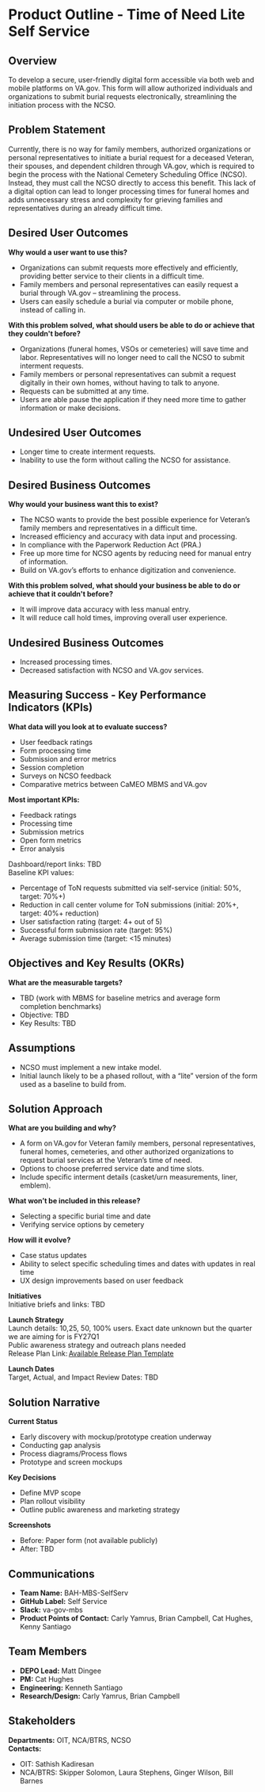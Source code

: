 # Product Outline - Time of Need Lite Self Service

## Overview
To develop a secure, user-friendly digital form accessible via both web and mobile platforms on VA.gov. This form will allow authorized individuals and organizations to submit burial requests electronically, streamlining the initiation process with the NCSO.

## Problem Statement
Currently, there is no way for family members, authorized organizations or personal representatives to initiate a burial request for a deceased Veteran, their spouses, and dependent children through VA.gov, which is required to begin the process with the National Cemetery Scheduling Office (NCSO). Instead, they must call the NCSO directly to access this benefit. This lack of a digital option can lead to longer processing times for funeral homes and adds unnecessary stress and complexity for grieving families and representatives during an already difficult time.

## Desired User Outcomes

**Why would a user want to use this?**
- Organizations can submit requests more effectively and efficiently, providing better service to their clients in a difficult time.
- Family members and personal representatives can easily request a burial through VA.gov – streamlining the process.
- Users can easily schedule a burial via computer or mobile phone, instead of calling in.

**With this problem solved, what should users be able to do or achieve that they couldn't before?**
- Organizations (funeral homes, VSOs or cemeteries) will save time and labor. Representatives will no longer need to call the NCSO to submit interment requests.
- Family members or personal representatives can submit a request digitally in their own homes, without having to talk to anyone.
- Requests can be submitted at any time.
- Users are able pause the application if they need more time to gather information or make decisions.

## Undesired User Outcomes
- Longer time to create interment requests.
- Inability to use the form without calling the NCSO for assistance.

## Desired Business Outcomes

**Why would your business want this to exist?**
- The NCSO wants to provide the best possible experience for Veteran’s family members and representatives in a difficult time.
- Increased efficiency and accuracy with data input and processing.
- In compliance with the Paperwork Reduction Act (PRA.)
- Free up more time for NCSO agents by reducing need for manual entry of information.
- Build on VA.gov’s efforts to enhance digitization and convenience.

**With this problem solved, what should your business be able to do or achieve that it couldn't before?**
- It will improve data accuracy with less manual entry.
- It will reduce call hold times, improving overall user experience.

## Undesired Business Outcomes
- Increased processing times.
- Decreased satisfaction with NCSO and VA.gov services.

## Measuring Success - Key Performance Indicators (KPIs)

**What data will you look at to evaluate success?**
- User feedback ratings
- Form processing time
- Submission and error metrics
- Session completion
- Surveys on NCSO feedback
- Comparative metrics between CaMEO MBMS and VA.gov

**Most important KPIs:**
- Feedback ratings
- Processing time
- Submission metrics
- Open form metrics
- Error analysis

Dashboard/report links: TBD   
Baseline KPI values: 

- Percentage of ToN requests submitted via self-service (initial: 50%, target: 70%+)
- Reduction in call center volume for ToN submissions (initial: 20%+, target: 40%+ reduction)
- User satisfaction rating (target: 4+ out of 5)
- Successful form submission rate (target: 95%)
- Average submission time (target: <15 minutes)

## Objectives and Key Results (OKRs)

**What are the measurable targets?**
- TBD (work with MBMS for baseline metrics and average form completion benchmarks)
- Objective: TBD
- Key Results: TBD

## Assumptions
- NCSO must implement a new intake model.
- Initial launch likely to be a phased rollout, with a “lite” version of the form used as a baseline to build from.

## Solution Approach

**What are you building and why?**
- A form on VA.gov for Veteran family members, personal representatives, funeral homes, cemeteries, and other authorized organizations to request burial services at the Veteran’s time of need.
- Options to choose preferred service date and time slots.
- Include specific interment details (casket/urn measurements, liner, emblem).

**What won’t be included in this release?**
- Selecting a specific burial time and date
- Verifying service options by cemetery

**How will it evolve?**
- Case status updates
- Ability to select specific scheduling times and dates with updates in real time
- UX design improvements based on user feedback

**Initiatives**  
Initiative briefs and links: TBD

**Launch Strategy**  
Launch details: 10,25, 50, 100% users.  Exact date unknown but the quarter we are aiming for is FY27Q1  
Public awareness strategy and outreach plans needed  
Release Plan Link: [Available Release Plan Template](https://github.com/department-of-veterans-affairs/va.gov-team/blob/master/products/burials-memorials/time-of-need/time-of-need-release-plan.md)

**Launch Dates**  
Target, Actual, and Impact Review Dates: TBD


## Solution Narrative

**Current Status**
- Early discovery with mockup/prototype creation underway
- Conducting gap analysis
- Process diagrams/Process flows
- Prototype and screen mockups

**Key Decisions**
- Define MVP scope
- Plan rollout visibility
- Outline public awareness and marketing strategy

**Screenshots**
- Before: Paper form (not available publicly)
- After: TBD

## Communications

- **Team Name:** BAH-MBS-SelfServ
- **GitHub Label:** Self Service
- **Slack:** va-gov-mbs
- **Product Points of Contact:** Carly Yamrus, Brian Campbell, Cat Hughes, Kenny Santiago

## Team Members
- **DEPO Lead:** Matt Dingee
- **PM:** Cat Hughes
- **Engineering:** Kenneth Santiago
- **Research/Design:** Carly Yamrus, Brian Campbell

## Stakeholders

**Departments:** OIT, NCA/BTRS, NCSO  
**Contacts:**  
- OIT: Sathish Kadiresan  
- NCA/BTRS: Skipper Solomon, Laura Stephens, Ginger Wilson, Bill Barnes
